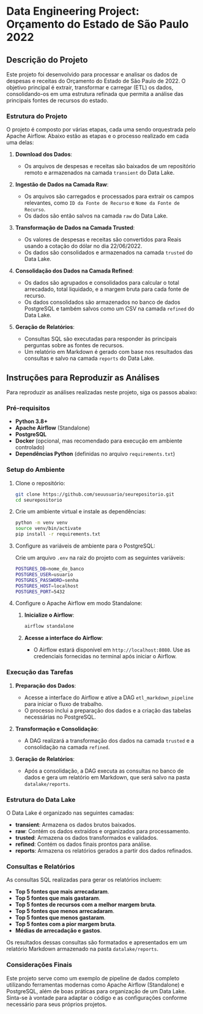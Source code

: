 # Data Engineering Project: Orçamento do Estado de São Paulo 2022

## Descrição do Projeto

Este projeto foi desenvolvido para processar e analisar os dados de despesas e receitas do Orçamento do Estado de São Paulo de 2022. O objetivo principal é extrair, transformar e carregar (ETL) os dados, consolidando-os em uma estrutura refinada que permita a análise das principais fontes de recursos do estado.

### Estrutura do Projeto

O projeto é composto por várias etapas, cada uma sendo orquestrada pelo Apache Airflow. Abaixo estão as etapas e o processo realizado em cada uma delas:

1. **Download dos Dados**: 
    - Os arquivos de despesas e receitas são baixados de um repositório remoto e armazenados na camada `transient` do Data Lake.
  
2. **Ingestão de Dados na Camada Raw**:
    - Os arquivos são carregados e processados para extrair os campos relevantes, como `ID da Fonte de Recurso` e `Nome da Fonte de Recurso`. 
    - Os dados são então salvos na camada `raw` do Data Lake.

3. **Transformação de Dados na Camada Trusted**:
    - Os valores de despesas e receitas são convertidos para Reais usando a cotação do dólar no dia 22/06/2022.
    - Os dados são consolidados e armazenados na camada `trusted` do Data Lake.

4. **Consolidação dos Dados na Camada Refined**:
    - Os dados são agrupados e consolidados para calcular o total arrecadado, total liquidado, e a margem bruta para cada fonte de recurso.
    - Os dados consolidados são armazenados no banco de dados PostgreSQL e também salvos como um CSV na camada `refined` do Data Lake.

5. **Geração de Relatórios**:
    - Consultas SQL são executadas para responder às principais perguntas sobre as fontes de recursos.
    - Um relatório em Markdown é gerado com base nos resultados das consultas e salvo na camada `reports` do Data Lake.

## Instruções para Reproduzir as Análises

Para reproduzir as análises realizadas neste projeto, siga os passos abaixo:

### Pré-requisitos

- **Python 3.8+**
- **Apache Airflow** (Standalone)
- **PostgreSQL**
- **Docker** (opcional, mas recomendado para execução em ambiente controlado)
- **Dependências Python** (definidas no arquivo `requirements.txt`)

### Setup do Ambiente

1. Clone o repositório:

    ```bash
    git clone https://github.com/seuusuario/seurepositorio.git
    cd seurepositorio
    ```

2. Crie um ambiente virtual e instale as dependências:

    ```bash
    python -m venv venv
    source venv/bin/activate
    pip install -r requirements.txt
    ```

3. Configure as variáveis de ambiente para o PostgreSQL:

    Crie um arquivo `.env` na raiz do projeto com as seguintes variáveis:

    ```bash
    POSTGRES_DB=nome_do_banco
    POSTGRES_USER=usuario
    POSTGRES_PASSWORD=senha
    POSTGRES_HOST=localhost
    POSTGRES_PORT=5432
    ```

4. Configure o Apache Airflow em modo Standalone:

    1. **Inicialize o Airflow**:

        ```bash
        airflow standalone
        ```

    2. **Acesse a interface do Airflow**:
        - O Airflow estará disponível em `http://localhost:8080`. Use as credenciais fornecidas no terminal após iniciar o Airflow.

### Execução das Tarefas

1. **Preparação dos Dados**: 
    - Acesse a interface do Airflow e ative a DAG `etl_markdown_pipeline` para iniciar o fluxo de trabalho.
    - O processo inclui a preparação dos dados e a criação das tabelas necessárias no PostgreSQL.

2. **Transformação e Consolidação**:
    - A DAG realizará a transformação dos dados na camada `trusted` e a consolidação na camada `refined`.
  
3. **Geração de Relatórios**:
    - Após a consolidação, a DAG executa as consultas no banco de dados e gera um relatório em Markdown, que será salvo na pasta `datalake/reports`.

### Estrutura do Data Lake

O Data Lake é organizado nas seguintes camadas:

- **transient**: Armazena os dados brutos baixados.
- **raw**: Contém os dados extraídos e organizados para processamento.
- **trusted**: Armazena os dados transformados e validados.
- **refined**: Contém os dados finais prontos para análise.
- **reports**: Armazena os relatórios gerados a partir dos dados refinados.

### Consultas e Relatórios

As consultas SQL realizadas para gerar os relatórios incluem:

- **Top 5 fontes que mais arrecadaram**.
- **Top 5 fontes que mais gastaram**.
- **Top 5 fontes de recursos com a melhor margem bruta**.
- **Top 5 fontes que menos arrecadaram**.
- **Top 5 fontes que menos gastaram**.
- **Top 5 fontes com a pior margem bruta**.
- **Médias de arrecadação e gastos**.

Os resultados dessas consultas são formatados e apresentados em um relatório Markdown armazenado na pasta `datalake/reports`.

### Considerações Finais

Este projeto serve como um exemplo de pipeline de dados completo utilizando ferramentas modernas como Apache Airflow (Standalone) e PostgreSQL, além de boas práticas para organização de um Data Lake. Sinta-se à vontade para adaptar o código e as configurações conforme necessário para seus próprios projetos.
